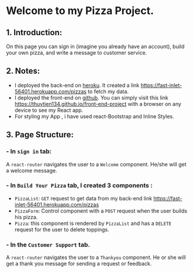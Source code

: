 # Welcome to my Pizza Project.
## 1. Introduction:
 On this page you can sign in (imagine you already have an account), build your own pizza, and write a message to customer service.

## 2. Notes:
- I deployed the back-end on [heroku](https://devcenter.heroku.com/articles/getting-started-with-nodejs). It created a link https://fast-inlet-56401.herokuapp.com/pizzas to fetch my data.
- I deployed the front-end on [github](https://github.com/gitname/react-gh-pages). You can simply visit this link  https://thuytien134.github.io/front-end-project with a browser on any device to see my React app.
- For styling my App , i have used react-Bootstrap and Inline Styles.
## 3. Page Structure:
### - In `sign in` tab:
A `react-router` navigates the user to a `Welcome` component. He/she will get a welcome message.
### - In `Build Your Pizza` tab, I created 3 components :
- `PizzaList`: `GET` request to get data from my back-end link https://fast-inlet-56401.herokuapp.com/pizzas
- `PizzaForm`:  Control component with a `POST` request when the user builds his pizza.
- `Pizza`: this component is rendered by `PizzaList` and has a `DELETE` request for the user to delete toppings.
### - In the `Customer Support` tab.
 A `react-router` navigates the user to a `Thankyou` component. He or she will get a thank you message for sending a request or feedback.

